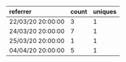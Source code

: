 | referrer          | count | uniques |
| :---------------- | :---- | :------ |
| 22/03/20 20:00:00 | 3     | 1       |
| 24/03/20 20:00:00 | 7     | 1       |
| 25/03/20 20:00:00 | 1     | 1       |
| 04/04/20 20:00:00 | 5     | 1       |